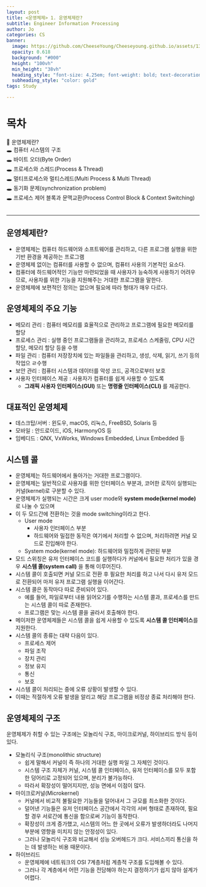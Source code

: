 ```yaml
---
layout: post
title: <운영체제> 1. 운영체제란?
subtitle: Engineer Information Processing
author: Jo
categories: CS
banner:
  image: https://github.com/CheeseYoung/Cheeseyoung.github.io/assets/132384527/bc9c5b63-1311-45f4-add1-4bff14cd790b
  opacity: 0.618
  background: "#000"
  height: "100vh"
  min_height: "38vh"
  heading_style: "font-size: 4.25em; font-weight: bold; text-decoration: underline"
  subheading_style: "color: gold"
tags: Study

---
```


# 목차
📌 운영체제란? <br>
🕳 컴퓨터 시스템의 구조 <br>
🕳 바이트 오더(Byte Order) <br>
🕳 프로세스와 스레드(Process & Thread) <br>
🕳 멀티프로세스와 멀티스레드(Multi Process & Multi Thread) <br>
🕳 동기화 문제(synchronization problem) <br>
🕳 프로세스 제어 블록과 문맥교환(Process Control Block & Context Switching) <br>
<br>
<hr>

## 운영체제란?
- 운영체제는 컴퓨터 하드웨어와 소프트웨어를 관리하고, 다른 프로그램 실행을 위한 기반 환경을 제공하는 프로그램
- 운영체제 없이는 컴퓨터를 사용할 수 없으며, 컴퓨터 사용의 기본적인 요소다.
- 컴퓨터에 하드웨어적인 기능만 마련되었을 때 사용자가 능숙하게 사용하기 어려우므로,
  사용자를 위한 기능을 지원해주는 거대한 프로그램을 말한다.
- 운영체제에 보편적인 정의는 없으며 필요에 따라 형태가 매우 다르다.

## 운영체제의 주요 기능
- 메모리 관리 : 컴퓨터 메모리를 효율적으로 관리하고 프로그램에 필요한 메모리를 할당
- 프로세스 관리 : 실행 중인 프로그램들을 관리하고, 프로세스 스케줄링, CPU 시간 할당, 메모리 할당 등을 수행
- 파일 관리 : 컴퓨터 저장장치에 있는 파일들을 관리하고, 생성, 삭제, 읽기, 쓰기 등의 작업으 ㄹ수행
- 보안 관리 : 컴퓨터 시스템과 데이터를 악성 코드, 공격으로부터 보호
- 사용자 인터페이스 제공 : 사용자가 컴퓨터를 쉽게 사용할 수 있도록
  - **그래픽 사용자 인터페이스(GUI)** 또는 **명령줄 인터페이스(CLI)** 를 제공한다.

## 대표적인 운영체제
- 데스크탑/서버 : 윈도우, macOS, 리눅스, FreeBSD, Solaris 등
- 모바일 : 안드로이드, iOS, HarmonyOS 등
- 임베디드 : QNX, VxWorks, Windows Embedded, Linux Embedded 등

## 시스템 콜
- 운영체제는 하드웨어에서 돌아가는 거대한 프로그램이다.
- 운영체제는 일반적으로 사용자를 위한 인터페이스 부분과, 코어한 로직이 실행되는 커널(kernel)로 구분할 수 있다.
- 운영체제가 실행되는 시간은 크게 user mode와 **system mode(kernel mode)** 로 나눌 수 있으며
- 이 두 모드간에 전환하는 것을 mode switching이라고 한다.
  - User mode
    - 사용자 인터페이스 부분
    - 하드웨어와 밀접한 동작은 여기에서 처리할 수 없으며, 처리하려면 커널 모드로 진입해야 한다.
  - System mode(kernel mode): 하드웨어와 밀접하게 관련된 부분
- 모드 스위칭은 유저 인터페이스 코드를 실행하다가 커널에서 필요한 처리가 있을 경우 **시스템 콜(system call)** 을 통해 이루어진다.
- 시스템 콜이 호출되면 커널 모드로 전환 후 필요한 처리를 하고 나서 다시 유저 모드로 전환되어 마저 유저 프로그램 실행을 이어간다.
- 시스템 콜은 동작마다 따로 준비되어 있다.
  - 예를 들어, 파일로부터 내용 읽어오기를 수행하는 시스템 콜과, 프로세스를 만드는 시스템 콜이 따로 존재한다.
  - 프로그램은 맞는 시스템 콜을 골라서 호출해야 한다.
- 메이저한 운영체제들은 시스템 콜을 쉽게 사용할 수 있도록 **시스템 콜 인터페이스**를 지원한다.
- 시스템 콜의 종류는 대략 다음이 있다.
  - 프로세스 제어
  - 파일 조작
  - 장치 관리
  - 정보 유지
  - 통신
  - 보호
- 시스템 콜이 처리되는 중에 오류 상황이 발생할 수 있다.
- 이때는 적절하게 오류 발생을 알리고 해당 프로그램을 비정상 종료 처리해야 한다.

## 운영체제의 구조
운영체제가 취할 수 있는 구조에는 모놀리식 구조, 마이크로커널, 하이브리드 방식 등이 있다.
- 모놀리식 구조(monolithic structure)
  - 쉽게 말해서 커널이 즉 하나의 거대한 실행 파일 그 자체인 것이다.
  - 시스템 구조 자체가 커널, 시스템 콜 인터페이스, 유저 인터페이스를 모두 포함한 덩어리로 고정되어 있으며, 분리가 불가능하다.
  - 따라서 확장성이 떨어지지만, 성능 면에서 이점이 많다.
- 마이크로커널(Microkernel)
  - 커널에서 비교적 불필요한 기능들을 덜어내서 그 규모를 최소화한 것이다.
  - 덜어낸 기능들은 유저 인터페이스 공간에서 각각의 서버 형태로 존재하여, 필요할 경우 서로간에 통신을 함으로써 기능이 동작한다.
  - 확장성이 크게 증가했고, 시스템의 어느 한 곳에서 오류가 발생하더라도 나머지 부분에 영향을 미치지 않는 안정성이 있다.
  - 그러나 모놀리식 구조와 비교해서 성능 오버헤드가 크다. 서비스끼리 통신을 하는 데 발생하는 비용 때문이다.
- 하이브리드
  - 운영체제에 네트워크의 OSI 7계층처럼 계층적 구조를 도입해볼 수 있다.
  - 그러나 각 계층에서 어떤 기능을 전담해야 하는지 결정하기가 쉽지 않아 설계가 어렵다.




















